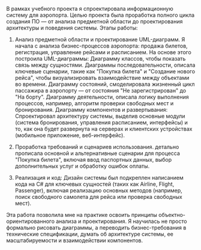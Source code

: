 В рамках учебного проекта я спроектировала информационную систему для аэропорта. 
Целью проекта была проработка полного цикла создания ПО — от анализа предметной области до проектирования архитектуры и поведения системы.
Этапы работы: 
1. Анализ предметной области и проектирование UML-диаграмм. Я начала с анализа бизнес-процессов аэропорта: продажа билетов, регистрация, управление рейсами и расписанием.
На основе этого построила UML-диаграммы:
Диаграмму классов, чтобы показать связь между сущностями.
Диаграммы последовательности, описала ключевые сценарии, такие как "Покупка билета" и "Создание нового рейса", чтобы визуализировать взаимодействие между объектами во времени.
Диаграмму состояний, смоделировала жизненный цикл пассажира в аэропорту — от состояния "Не зарегистрирован" до "На борту".
Диаграмму деятельности, описала логику выполнения процессов, например, алгоритм проверки свободных мест и бронирования.
Диаграмму компонентов и развертывания: Спроектировал архитектуру системы, выделив основные модули (система бронирования, управления расписанием, интерфейсы) и то, как она будет развернута на серверах и клиентских устройствах (мобильное приложение, веб-интерфейс).

2. Проработка требований и сценариев использования.
детально прописала основной и альтернативные сценарии для процесса "Покупка билета", включая ввод паспортных данных, выбор дополнительных услуг и обработку ошибок оплаты.

3. Реализация и код:
Дизайн системы был подкреплен написанием кода на C# для ключевых сущностей (таких как Airline, Flight, Passenger), включая реализацию основных методов (например, поиск свободного самолета для рейса или проверка свободных мест).

Эта работа позволила мне на практике освоить принципы объектно-ориентированного анализа и проектирования. Я научилась не просто формально рисовать диаграммы, а переводить бизнес-требования в технические спецификации, думать об архитектуре системы, ее масштабируемости и взаимодействии компонентов. 
